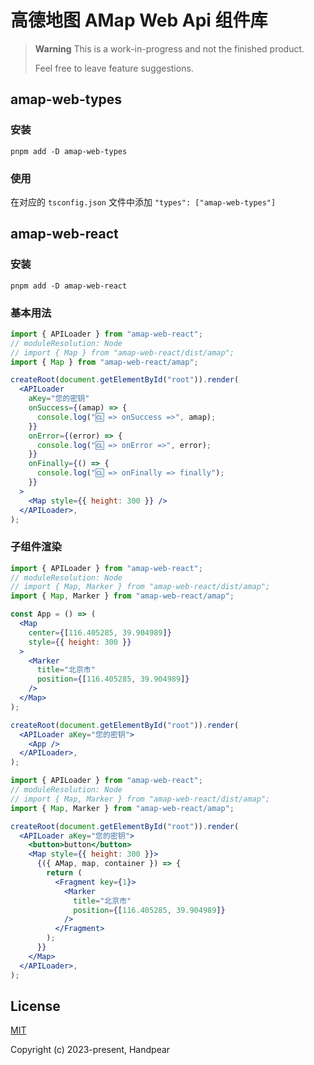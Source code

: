 # 高德地图 AMap Web Api 组件库

> **Warning**
> This is a work-in-progress and not the finished product.
>
> Feel free to leave feature suggestions.

## amap-web-types

### 安装

```shell
pnpm add -D amap-web-types
```

### 使用

在对应的 `tsconfig.json` 文件中添加 `"types": ["amap-web-types"]`

## amap-web-react

### 安装

```shell
pnpm add -D amap-web-react
```

### 基本用法

```jsx
import { APILoader } from "amap-web-react";
// moduleResolution: Node
// import { Map } from "amap-web-react/dist/amap";
import { Map } from "amap-web-react/amap";

createRoot(document.getElementById("root")).render(
  <APILoader
    aKey="您的密钥"
    onSuccess={(amap) => {
      console.log("🆑 => onSuccess =>", amap);
    }}
    onError={(error) => {
      console.log("🆑 => onError =>", error);
    }}
    onFinally={() => {
      console.log("🆑 => onFinally => finally");
    }}
  >
    <Map style={{ height: 300 }} />
  </APILoader>,
);
```

### 子组件渲染

```jsx
import { APILoader } from "amap-web-react";
// moduleResolution: Node
// import { Map, Marker } from "amap-web-react/dist/amap";
import { Map, Marker } from "amap-web-react/amap";

const App = () => (
  <Map
    center={[116.405285, 39.904989]}
    style={{ height: 300 }}
  >
    <Marker
      title="北京市"
      position={[116.405285, 39.904989]}
    />
  </Map>
);

createRoot(document.getElementById("root")).render(
  <APILoader aKey="您的密钥">
    <App />
  </APILoader>,
);
```

```jsx
import { APILoader } from "amap-web-react";
// moduleResolution: Node
// import { Map, Marker } from "amap-web-react/dist/amap";
import { Map, Marker } from "amap-web-react/amap";

createRoot(document.getElementById("root")).render(
  <APILoader aKey="您的密钥">
    <button>button</button>
    <Map style={{ height: 300 }}>
      {({ AMap, map, container }) => {
        return (
          <Fragment key={1}>
            <Marker
              title="北京市"
              position={[116.405285, 39.904989]}
            />
          </Fragment>
        );
      }}
    </Map>
  </APILoader>,
);
```

## License

[MIT](https://github.com/Handpear/amap-web-api/blob/main/LICENSE)

Copyright (c) 2023-present, Handpear
